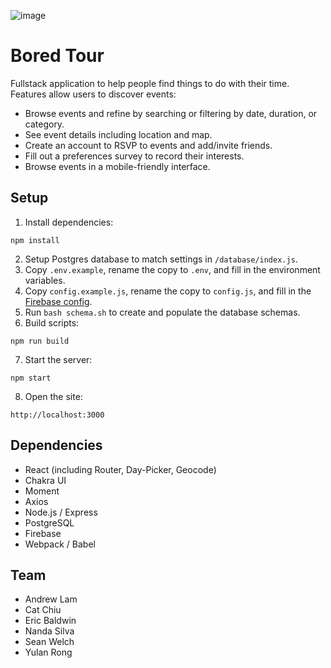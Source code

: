 ![image](https://user-images.githubusercontent.com/32132177/152610003-514ab037-6384-4b64-83bd-3da3670a0b37.png)

# Bored Tour
Fullstack application to help people find things to do with their time. Features allow users to discover events:
- Browse events and refine by searching or filtering by date, duration, or category.
- See event details including location and map.
- Create an account to RSVP to events and add/invite friends.
- Fill out a preferences survey to record their interests.
- Browse events in a mobile-friendly interface.

## Setup
1. Install dependencies:
```
npm install
```
2. Setup Postgres database to match settings in `/database/index.js`.
3. Copy `.env.example`, rename the copy to `.env`, and fill in the environment variables.
4. Copy `config.example.js`, rename the copy to `config.js`, and fill in the [Firebase config](https://firebase.google.com/docs/web/setup).
5. Run `bash schema.sh` to create and populate the database schemas.
6. Build scripts:
```
npm run build
```
7. Start the server:
```
npm start
```
8. Open the site:
```
http://localhost:3000
```

## Dependencies
- React (including Router, Day-Picker, Geocode)
- Chakra UI
- Moment
- Axios
- Node.js / Express
- PostgreSQL
- Firebase
- Webpack / Babel

## Team
- Andrew Lam
- Cat Chiu
- Eric Baldwin
- Nanda Silva
- Sean Welch
- Yulan Rong
